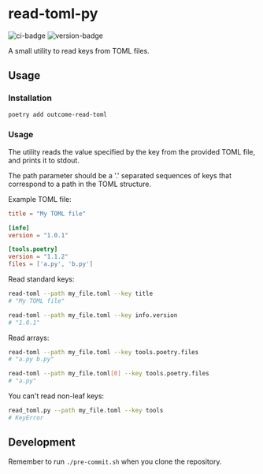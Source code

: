 # read-toml-py
![ci-badge](https://github.com/outcome-co/read-toml-py/workflows/Release/badge.svg) ![version-badge](https://img.shields.io/badge/version-0.2.2-brightgreen)

A small utility to read keys from TOML files.

## Usage

### Installation

```sh
poetry add outcome-read-toml
```

### Usage

The utility reads the value specified by the key from the provided TOML file, and prints it to stdout.

The path parameter should be a '.' separated sequences of keys that correspond to a path in the TOML structure.

Example TOML file:

```toml
title = "My TOML file"

[info]
version = "1.0.1"

[tools.poetry]
version = "1.1.2"
files = ['a.py', 'b.py']
```

Read standard keys:

```sh
read-toml --path my_file.toml --key title 
# "My TOML file"

read-toml --path my_file.toml --key info.version
# "1.0.1"
```

Read arrays:

```sh
read-toml --path my_file.toml --key tools.poetry.files
# "a.py b.py"

read-toml --path my_file.toml[0] --key tools.poetry.files
# "a.py"
```

You can't read non-leaf keys:

```sh
read_toml.py --path my_file.toml --key tools
# KeyError
```

## Development

Remember to run `./pre-commit.sh` when you clone the repository.
